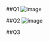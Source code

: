 ##Q1
![image](https://github.com/user-attachments/assets/c60e5b71-f2dc-49dd-a0b9-ea5afd70203d)

##Q2
![image](https://github.com/user-attachments/assets/8637ebbe-52c9-4628-aef6-7ae212c7a1fb)

##Q3
